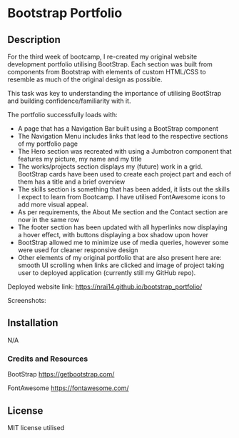 # Bootstrap Portfolio

## Description

For the third week of bootcamp, I re-created my original website development portfolio utilising BootStrap. Each section was built from components from Bootstrap with elements of custom HTML/CSS to resemble as much of the original design as possible. 

This task was key to understanding the importance of utilising BootStrap and building confidence/familiarity with it. 

The portfolio successfully loads with:

* A page that has a Navigation Bar built using a BootStrap component
* The Navigation Menu includes links that lead to the respective sections of my portfolio page 
* The Hero section was recreated with using a Jumbotron component that features my picture, my name and my title
* The works/projects section displays my (future) work in a grid. BootStrap cards have been used to create each project part and each of them has a title and a brief overview
* The skills section is something that has been added, it lists out the skills I expect to learn from Bootcamp. I have utilised FontAwesome icons to add more visual appeal. 
* As per requirements, the About Me section and the Contact section are now in the same row 
* The footer section has been updated with all hyperlinks now displaying a hover effect, with buttons displaying a box shadow upon hover
* BootStrap allowed me to minimize use of media queries, however some were used for cleaner responsive design 
* Other elements of my original portfolio that are also present here are: smooth UI scrolling when links are clicked and image of project taking user to deployed application (currently still my GitHub repo).

Deployed website link: https://nrai14.github.io/bootstrap_portfolio/

Screenshots: 



## Installation

N/A



### Credits and Resources

BootStrap https://getbootstrap.com/

FontAwesome https://fontawesome.com/

## License

MIT license utilised 
